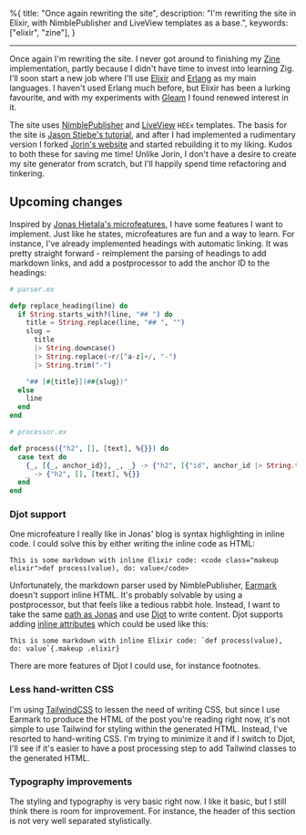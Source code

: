 %{
  title: "Once again rewriting the site",
  description: "I'm rewriting the site in Elixir, with NimblePublisher and LiveView templates as a base.",
  keywords: ["elixir", "zine"],
}

---


Once again I'm rewriting the site. I never got around to finishing my [Zine](https://zine-ssg.io) implementation, partly because I didn't have time to invest into learning Zig. I'll soon start a new job where I'll use [Elixir](https://elixir-lang.org) and [Erlang](https://erlang.org) as my main languages. I haven't used Erlang much before, but Elixir has been a lurking favourite, and with my experiments with [Gleam](https://gleam.run) I found renewed interest in it.

The site uses [NimblePublisher](https://github.com/dashbitco/nimble_publisher) and [LiveView](https://github.com/phoenixframework/phoenix_live_view) `HEEx` templates. The basis for the site is [Jason Stiebe's tutorial](https://fly.io/phoenix-files/crafting-your-own-static-site-generator-using-phoenix/), and after I had implemented a rudimentary version I forked [Jorin's website](https://jorin.me/) and started rebuilding it to my liking. Kudos to both these for saving me time! Unlike Jorin, I don't have a desire to create my site generator from scratch, but I'll happily spend time refactoring and tinkering.

## Upcoming changes

Inspired by [Jonas Hietala's microfeatures](https://www.jonashietala.se/blog/2024/07/09/microfeatures_in_my_blog/), I have some features I want to implement. Just like he states, microfeatures are fun and a way to learn. For instance, I've already implemented headings with automatic linking. It was pretty straight forward - reimplement the parsing of headings to add markdown links, and add a postprocessor to add the anchor ID to the headings:

```elixir
# parser.ex

defp replace_heading(line) do
  if String.starts_with?(line, "## ") do
    title = String.replace(line, "## ", "")
    slug =
      title
      |> String.downcase()
      |> String.replace(~r/[^a-z]+/, "-")
      |> String.trim("-")

    "## [#{title}](##{slug})"
  else
    line
  end
end

# processor.ex

def process({"h2", [], [text], %{}}) do
  case text do
    {_, [{_, anchor_id}], _, _} -> {"h2", [{"id", anchor_id |> String.trim("#")}], [text], %{}}
    _ -> {"h2", [], [text], %{}}
  end
end
```

### Djot support

One microfeature I really like in Jonas' blog is syntax highlighting in inline code. I could solve this by either writing the inline code as HTML:

```
This is some markdown with inline Elixir code: <code class="makeup elixir">def process(value), do: value</code>
```

Unfortunately, the markdown parser used by NimblePublisher, [Earmark](https://github.com/pragdave/earmark) doesn't support inline HTML. It's probably solvable by using a postprocessor, but that feels like a tedious rabbit hole. Instead, I want to take the same [path as Jonas](https://www.jonashietala.se/blog/2024/02/02/blogging_in_djot_instead_of_markdown/) and use [Djot](https://www.djot.net/) to write content. Djot supports adding [inline attributes](https://htmlpreview.github.io/?https://github.com/jgm/djot/blob/master/doc/syntax.html#inline-attributes) which could be used like this:

```
This is some markdown with inline Elixir code: `def process(value), do: value`{.makeup .elixir}
```

There are more features of Djot I could use, for instance footnotes.

### Less hand-written CSS

I'm using [TailwindCSS](https://tailwindcss.com/) to lessen the need of writing CSS, but since I use Earmark to produce the HTML of the post you're reading right now, it's not simple to use Tailwind for styling within the generated HTML. Instead, I've resorted to hand-writing CSS. I'm trying to minimize it and if I switch to Djot, I'll see if it's easier to have a post processing step to add Tailwind classes to the generated HTML.

### Typography improvements

The styling and typography is very basic right now. I like it basic, but I still think there is room for improvement. For instance, the header of this section is not very well separated stylistically.
